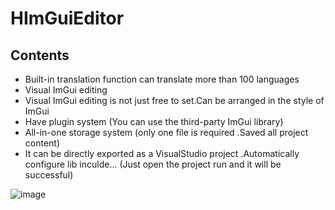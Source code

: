 # HImGuiEditor
Contents
----------------------------------------
- Built-in translation function can translate more than 100 languages
- Visual ImGui editing
- Visual ImGui editing is not just free to set.Can be arranged in the style of ImGui
- Have plugin system (You can use the third-party ImGui library)
- All-in-one storage system (only one file is required .Saved all project content)
- It can be directly exported as a VisualStudio project .Automatically configure lib inculde... (Just open the project run and it will be successful)

![image](https://user-images.githubusercontent.com/56476339/218198311-d9673fe5-d839-4fdb-8487-0bb8fa448c91.gif)

